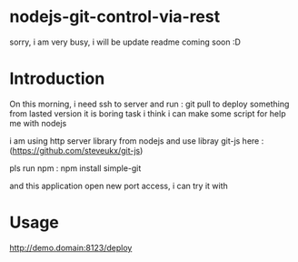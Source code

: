 # nodejs-git-control-via-rest

sorry, i am very busy, i will be update readme coming soon :D

# Introduction

On this morning, i need ssh to server and run : git pull to deploy something from lasted version
it is boring task
i think i can make some script for help me with nodejs

i am using http server library from nodejs and use libray git-js here : (https://github.com/steveukx/git-js)

pls run npm : npm install simple-git

and this application open new port access, i can try it with

# Usage

http://demo.domain:8123/deploy


